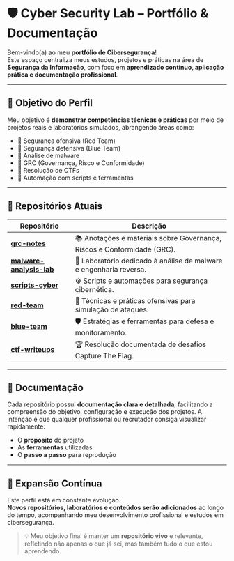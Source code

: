 # 🛡️ Cyber Security Lab – Portfólio & Documentação  

Bem-vindo(a) ao meu **portfólio de Cibersegurança**!  
Este espaço centraliza meus estudos, projetos e práticas na área de **Segurança da Informação**, com foco em **aprendizado contínuo, aplicação prática e documentação profissional**.  

---

## 🎯 Objetivo do Perfil  
Meu objetivo é **demonstrar competências técnicas e práticas** por meio de projetos reais e laboratórios simulados, abrangendo áreas como:  
- 🔹 Segurança ofensiva (Red Team)  
- 🔹 Segurança defensiva (Blue Team)  
- 🔹 Análise de malware  
- 🔹 GRC (Governança, Risco e Conformidade)  
- 🔹 Resolução de CTFs  
- 🔹 Automação com scripts e ferramentas  

---

## 📂 Repositórios Atuais  

| Repositório | Descrição |
|-------------|-----------|
| **[grc-notes](../grc-notes)** | 📚 Anotações e materiais sobre Governança, Riscos e Conformidade (GRC). |
| **[malware-analysis-lab](../malware-analysis-lab)** | 🦠 Laboratório dedicado à análise de malware e engenharia reversa. |
| **[scripts-cyber](../scripts-cyber)** | ⚙️ Scripts e automações para segurança cibernética. |
| **[red-team](../red-team)** | 🚨 Técnicas e práticas ofensivas para simulação de ataques. |
| **[blue-team](../blue-team)** | 🛡️ Estratégias e ferramentas para defesa e monitoramento. |
| **[ctf-writeups](../ctf-writeups)** | 🏆 Resolução documentada de desafios Capture The Flag. |

---

## 📝 Documentação  
Cada repositório possui **documentação clara e detalhada**, facilitando a compreensão do objetivo, configuração e execução dos projetos. A intenção é que qualquer profissional ou recrutador consiga visualizar rapidamente:  
- O **propósito** do projeto  
- As **ferramentas** utilizadas  
- O **passo a passo** para reprodução  

---

## 🚀 Expansão Contínua  
Este perfil está em constante evolução.  
**Novos repositórios, laboratórios e conteúdos serão adicionados** ao longo do tempo, acompanhando meu desenvolvimento profissional e estudos em cibersegurança.  

> 💡 Meu objetivo final é manter um **repositório vivo** e relevante, refletindo não apenas o que já sei, mas também tudo o que estou aprendendo.
